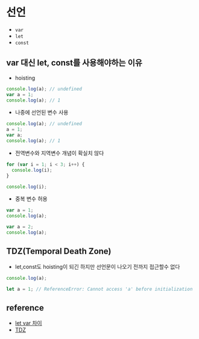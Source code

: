 # 선언

- `var`
- `let`
- `const`

## var 대신 let, const를 사용해야하는 이유

- hoisting

```js
console.log(a); // undefined
var a = 1;
console.log(a); // 1
```

- 나중에 선언된 변수 사용

```js
console.log(a); // undefined
a = 1;
var a;
console.log(a); // 1
```

- 전역변수와 지역변수 개념이 확실치 않다

```js
for (var i = 1; i < 3; i++) {
  console.log(i);
}

console.log(i);
```

- 중복 변수 허용

```js
var a = 1;
console.log(a);

var a = 2;
console.log(a);
```

## TDZ(Temporal Death Zone)

- let,const도 hoisting이 되긴 하지만 선언문이 나오기 전까지 접근할수 없다

```js
console.log(a);

let a = 1; // ReferenceError: Cannot access 'a' before initialization
```

## reference

- [let var 차이](https://www.youtube.com/watch?v=fETYLCU2YYc)
- [TDZ](https://ui.toast.com/weekly-pick/ko_20191014)
